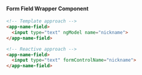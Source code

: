 #### Form Field Wrapper Component
```html
<!-- Template approach -->
<app-name-field>
  <input type="text" ngModel name="nickname">
</app-name-field>

<!-- Reactive approach -->
<app-name-field>
  <input type="text" formControlName="nickname">
</app-name-field>
```